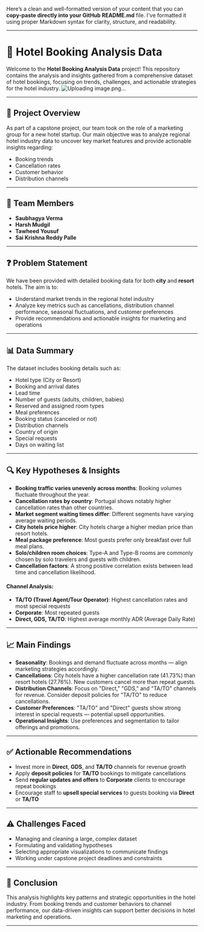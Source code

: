 Here’s a clean and well-formatted version of your content that you can **copy-paste directly into your GitHub README.md** file. I've formatted it using proper Markdown syntax for clarity, structure, and readability.

---

# 🏨 Hotel Booking Analysis Data

Welcome to the **Hotel Booking Analysis Data** project! This repository contains the analysis and insights gathered from a comprehensive dataset of hotel bookings, focusing on trends, challenges, and actionable strategies for the hotel industry.
![Uploading image.png…]()

---

## 📌 Project Overview

As part of a capstone project, our team took on the role of a marketing group for a new hotel startup. Our main objective was to analyze regional hotel industry data to uncover key market features and provide actionable insights regarding:

* Booking trends
* Cancellation rates
* Customer behavior
* Distribution channels

---

## 👥 Team Members

* **Saubhagya Verma**
* **Harsh Mudgil**
* **Tawheed Yousuf**
* **Sai Krishna Reddy Palle**

---

## ❓ Problem Statement

We have been provided with detailed booking data for both **city** and **resort** hotels. The aim is to:

* Understand market trends in the regional hotel industry
* Analyze key metrics such as cancellations, distribution channel performance, seasonal fluctuations, and customer preferences
* Provide recommendations and actionable insights for marketing and operations

---

## 📊 Data Summary

The dataset includes booking details such as:

* Hotel type (City or Resort)
* Booking and arrival dates
* Lead time
* Number of guests (adults, children, babies)
* Reserved and assigned room types
* Meal preferences
* Booking status (canceled or not)
* Distribution channels
* Country of origin
* Special requests
* Days on waiting list

---

## 🔍 Key Hypotheses & Insights

* **Booking traffic varies unevenly across months**: Booking volumes fluctuate throughout the year.
* **Cancellation rates by country**: Portugal shows notably higher cancellation rates than other countries.
* **Market segment waiting times differ**: Different segments have varying average waiting periods.
* **City hotels price higher**: City hotels charge a higher median price than resort hotels.
* **Meal package preference**: Most guests prefer only breakfast over full meal plans.
* **Solo/children room choices**: Type-A and Type-B rooms are commonly chosen by solo travelers and guests with children.
* **Cancellation factors**: A strong positive correlation exists between lead time and cancellation likelihood.

#### Channel Analysis:

* **TA/TO (Travel Agent/Tour Operator)**: Highest cancellation rates and most special requests
* **Corporate**: Most repeated guests
* **Direct, GDS, TA/TO**: Highest average monthly ADR (Average Daily Rate)

---

## 📈 Main Findings

* **Seasonality**: Bookings and demand fluctuate across months — align marketing strategies accordingly.
* **Cancellations**: City hotels have a higher cancellation rate (41.73%) than resort hotels (27.76%). New customers cancel more than repeat guests.
* **Distribution Channels**: Focus on "Direct," "GDS," and "TA/TO" channels for revenue. Consider deposit policies for "TA/TO" to reduce cancellations.
* **Customer Preferences**: "TA/TO" and "Direct" guests show strong interest in special requests — potential upsell opportunities.
* **Operational Insights**: Use preferences and segmentation to tailor offerings and promotions.

---

## ✅ Actionable Recommendations

* Invest more in **Direct**, **GDS**, and **TA/TO** channels for revenue growth
* Apply **deposit policies** for **TA/TO** bookings to mitigate cancellations
* Send **regular updates and offers** to **Corporate** clients to encourage repeat bookings
* Encourage staff to **upsell special services** to guests booking via **Direct** or **TA/TO**

---

## ⚠️ Challenges Faced

* Managing and cleaning a large, complex dataset
* Formulating and validating hypotheses
* Selecting appropriate visualizations to communicate findings
* Working under capstone project deadlines and constraints

---

## 🧾 Conclusion

This analysis highlights key patterns and strategic opportunities in the hotel industry. From booking trends and customer behaviors to channel performance, our data-driven insights can support better decisions in hotel marketing and operations.

---
